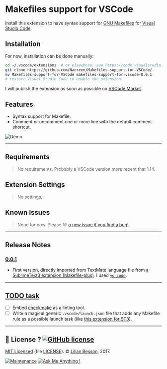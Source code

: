 # Makefiles support for VSCode

Install this extension to have syntax support for [GNU Makefiles](https://www.gnu.org/software/make/manual/make.html) for [Visual Studio Code](https://code.visualstudio.com/).

## Installation

For now, installation can be done manually:

```bash
cd ~/.vscode/extensions  # or elsewhere, see https://code.visualstudio.com/docs/extensions/yocode#_your-extensions-folder
git clone https://github.com/Naereen/Makefiles-support-for-VSCode/
mv Makefiles-support-for-VSCode makefiles-support-for-vscode-0.0.1
# restart Visual Studio Code to enable the extension
```

I will publish the extension as soon as possible on [VSCode Market](https://code.visualstudio.com/docs/editor/extension-gallery).

## Features

- Syntax support for Makefile.
- Comment or uncomment one or more line with the default comment shortcut.

![Demo](https://github.com/Naereen/Makefiles-support-for-VSCode/raw/master/images/demo1.gif)

----

## Requirements

> No requirements. Probably a VSCode version more recent that 1.14.

## Extension Settings

> No settings.

## Known Issues

> None for now. Please fill [a new issue if you find a bug!](https://github.com/Naereen/Makefiles-support-for-VSCode/issues/new).

----

## Release Notes

### [0.0.1](https://github.com/Naereen/Makefiles-support-for-VSCode/releases/tag/v0.0.1)
- First version, directly imported from TextMate language file from [a SublimeText3 extension (Makefile-plus)](https://github.com/Altomare/sublime-makefile-plus). I used [`yo code`](https://code.visualstudio.com/docs/extensions/yocode).

----

## [TODO task](https://github.com/Naereen/Makefiles-support-for-VSCode/labels/enhancement)
- [ ] Embed [checkmake](https://github.com/mrtazz/checkmake) as a linting tool.
- [ ] Write a magical generic `.vscode/launch.json` file that adds any Makefile rule as a possible launch task (like [this extension for ST3](https://packagecontrol.io/packages/MakeCommands)).

----

## :scroll: License ? [![GitHub license](https://img.shields.io/github/license/Naereen/badges.svg)](https://github.com/Naereen/Makefiles-support-for-VSCode/blob/master/LICENSE)
[MIT Licensed](https://lbesson.mit-license.org/) (file [LICENSE](https://github.com/Naereen/Makefiles-support-for-VSCode/blob/master/LICENSE)).
© [Lilian Besson](https://GitHub.com/Naereen), 2017.

[![Maintenance](https://img.shields.io/badge/Maintained%3F-yes-green.svg)](https://GitHub.com/Naereen/Makefiles-support-for-VSCode/graphs/commit-activity)
[![Ask Me Anything !](https://img.shields.io/badge/Ask%20me-anything-1abc9c.svg)](https://GitHub.com/Naereen/ama)
